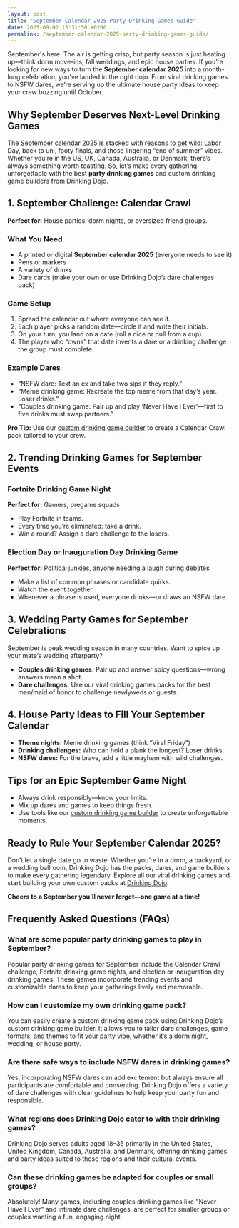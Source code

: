 ```yaml
---
layout: post
title: "September Calendar 2025 Party Drinking Games Guide"
date: 2025-09-02 13:31:50 +0200
permalink: /september-calendar-2025-party-drinking-games-guide/
---
```

September's here. The air is getting crisp, but party season is just heating up—think dorm move-ins, fall weddings, and epic house parties. If you’re looking for new ways to turn the **September calendar 2025** into a month-long celebration, you’ve landed in the right dojo. From viral drinking games to NSFW dares, we’re serving up the ultimate house party ideas to keep your crew buzzing until October.

## Why September Deserves Next-Level Drinking Games

The September calendar 2025 is stacked with reasons to get wild: Labor Day, back to uni, footy finals, and those lingering “end of summer” vibes. Whether you’re in the US, UK, Canada, Australia, or Denmark, there’s always something worth toasting. So, let’s make every gathering unforgettable with the best **party drinking games** and custom drinking game builders from Drinking Dojo.

## 1. September Challenge: Calendar Crawl

**Perfect for:** House parties, dorm nights, or oversized friend groups.

### What You Need

- A printed or digital **September calendar 2025** (everyone needs to see it)
- Pens or markers
- A variety of drinks
- Dare cards (make your own or use Drinking Dojo’s dare challenges pack)

### Game Setup

1. Spread the calendar out where everyone can see it.
2. Each player picks a random date—circle it and write their initials.
3. On your turn, you land on a date (roll a dice or pull from a cup).
4. The player who “owns” that date invents a dare or a drinking challenge the group must complete.

### Example Dares

- “NSFW dare: Text an ex and take two sips if they reply.”
- “Meme drinking game: Recreate the top meme from that day’s year. Loser drinks.”
- “Couples drinking game: Pair up and play ‘Never Have I Ever’—first to five drinks must swap partners.”

**Pro Tip:** Use our [custom drinking game builder](https://drinkingdojo.com) to create a Calendar Crawl pack tailored to your crew.

## 2. Trending Drinking Games for September Events

### Fortnite Drinking Game Night

**Perfect for:** Gamers, pregame squads

- Play Fortnite in teams.
- Every time you’re eliminated: take a drink.
- Win a round? Assign a dare challenge to the losers.

### Election Day or Inauguration Day Drinking Game

**Perfect for:** Political junkies, anyone needing a laugh during debates

- Make a list of common phrases or candidate quirks.
- Watch the event together.
- Whenever a phrase is used, everyone drinks—or draws an NSFW dare.

## 3. Wedding Party Games for September Celebrations

September is peak wedding season in many countries. Want to spice up your mate’s wedding afterparty?

- **Couples drinking games:** Pair up and answer spicy questions—wrong answers mean a shot.
- **Dare challenges:** Use our viral drinking games packs for the best man/maid of honor to challenge newlyweds or guests.

## 4. House Party Ideas to Fill Your September Calendar

- **Theme nights:** Meme drinking games (think “Viral Friday”)
- **Drinking challenges:** Who can hold a plank the longest? Loser drinks.
- **NSFW dares:** For the brave, add a little mayhem with wild challenges.

## Tips for an Epic September Game Night

- Always drink responsibly—know your limits.
- Mix up dares and games to keep things fresh.
- Use tools like our [custom drinking game builder](https://drinkingdojo.com) to create unforgettable moments.

## Ready to Rule Your September Calendar 2025?

Don’t let a single date go to waste. Whether you’re in a dorm, a backyard, or a wedding ballroom, Drinking Dojo has the packs, dares, and game builders to make every gathering legendary. Explore all our viral drinking games and start building your own custom packs at [Drinking Dojo](https://drinkingdojo.com).

**Cheers to a September you’ll never forget—one game at a time!**

## Frequently Asked Questions (FAQs)

### What are some popular party drinking games to play in September?

Popular party drinking games for September include the Calendar Crawl challenge, Fortnite drinking game nights, and election or inauguration day drinking games. These games incorporate trending events and customizable dares to keep your gatherings lively and memorable.

### How can I customize my own drinking game pack?

You can easily create a custom drinking game pack using Drinking Dojo’s custom drinking game builder. It allows you to tailor dare challenges, game formats, and themes to fit your party vibe, whether it’s a dorm night, wedding, or house party.

### Are there safe ways to include NSFW dares in drinking games?

Yes, incorporating NSFW dares can add excitement but always ensure all participants are comfortable and consenting. Drinking Dojo offers a variety of dare challenges with clear guidelines to help keep your party fun and responsible.

### What regions does Drinking Dojo cater to with their drinking games?

Drinking Dojo serves adults aged 18–35 primarily in the United States, United Kingdom, Canada, Australia, and Denmark, offering drinking games and party ideas suited to these regions and their cultural events.

### Can these drinking games be adapted for couples or small groups?

Absolutely! Many games, including couples drinking games like "Never Have I Ever" and intimate dare challenges, are perfect for smaller groups or couples wanting a fun, engaging night.

<script type="application/ld+json">
{
  "@context": "https://schema.org",
  "@type": "BlogPosting",
  "headline": "September Calendar 2025 Party Drinking Games Guide",
  "description": "Discover the ultimate party drinking games and dare challenges for September 2025. From viral meme games to custom drinking game builders, Drinking Dojo offers unforgettable house party ideas across the US, UK, Canada, Australia, and Denmark.",
  "author": {
    "@type": "Person",
    "name": "Drinking Dojo"
  },
  "publisher": {
    "@type": "Person",
    "name": "Drinking Dojo"
  },
  "datePublished": "2025-08-25",
  "dateModified": "2025-08-25",
  "mainEntityOfPage": {
    "@type": "WebPage",
    "@id": "https://drinkingdojo.com/blog/september-calendar-2025-party-drinking-games-guide"
  },
  "keywords": "drinking games, party drinking games, custom drinking game builder, dare challenges, viral drinking games, meme drinking games, fortnite drinking game, inauguration day drinking game, NSFW dares, election day drinking game, wedding party games, couples drinking games, house party ideas, drinking challenges",
  "inLanguage": "en-US"
}
</script>

<script type="application/ld+json">
{
  "@context": "https://schema.org",
  "@type": "FAQPage",
  "mainEntity": [
    {
      "@type": "Question",
      "name": "What are some popular party drinking games to play in September?",
      "acceptedAnswer": {
        "@type": "Answer",
        "text": "Popular party drinking games for September include the Calendar Crawl challenge, Fortnite drinking game nights, and election or inauguration day drinking games. These games incorporate trending events and customizable dares to keep your gatherings lively and memorable."
      }
    },
    {
      "@type": "Question",
      "name": "How can I customize my own drinking game pack?",
      "acceptedAnswer": {
        "@type": "Answer",
        "text": "You can easily create a custom drinking game pack using Drinking Dojo’s custom drinking game builder. It allows you to tailor dare challenges, game formats, and themes to fit your party vibe, whether it’s a dorm night, wedding, or house party."
      }
    },
    {
      "@type": "Question",
      "name": "Are there safe ways to include NSFW dares in drinking games?",
      "acceptedAnswer": {
        "@type": "Answer",
        "text": "Yes, incorporating NSFW dares can add excitement but always ensure all participants are comfortable and consenting. Drinking Dojo offers a variety of dare challenges with clear guidelines to help keep your party fun and responsible."
      }
    },
    {
      "@type": "Question",
      "name": "What regions does Drinking Dojo cater to with their drinking games?",
      "acceptedAnswer": {
        "@type": "Answer",
        "text": "Drinking Dojo serves adults aged 18–35 primarily in the United States, United Kingdom, Canada, Australia, and Denmark, offering drinking games and party ideas suited to these regions and their cultural events."
      }
    },
    {
      "@type": "Question",
      "name": "Can these drinking games be adapted for couples or small groups?",
      "acceptedAnswer": {
        "@type": "Answer",
        "text": "Absolutely! Many games, including couples drinking games like 'Never Have I Ever' and intimate dare challenges, are perfect for smaller groups or couples wanting a fun, engaging night."
      }
    }
  ]
}
</script>